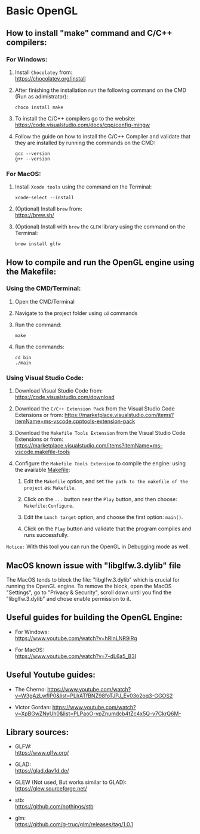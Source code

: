 # Basic OpenGL


## How to install "make" command and C/C++ compilers:


### For Windows:

1. Install `Chocolatey` from: \
   https://chocolatey.org/install

2. After finishing the installation run the following command on the CMD (Run as adimistrator):
   ```
   choco install make
   ```

3. To install the C/C++ compilers go to the website: \
   https://code.visualstudio.com/docs/cpp/config-mingw

4. Follow the guide on how to install the C/C++ Compiler and validate that they are installed by running the commands on the CMD:
   ```
   gcc --version
   g++ --version
   ```


### For MacOS:

1. Install `Xcode tools` using the command on the Terminal:
   ```
   xcode-select --install
   ```

2. (Optional) Install `brew` from: \
   https://brew.sh/

3. (Optional) Install with `brew` the `GLFW` library using the command on the Terminal:
   ```
   brew install glfw
   ```


## How to compile and run the OpenGL engine using the Makefile:


### Using the CMD/Terminal:

1. Open the CMD/Terminal

2. Navigate to the project folder using `cd` commands

3. Run the command:
   ```
   make
   ```

4. Run the commands:
   ```
   cd bin
   ./main
   ```


### Using Visual Studio Code:

1. Download Visual Studio Code from: \
   https://code.visualstudio.com/download

2. Download the `C/C++ Extension Pack` from the Visual Studio Code Extensions or from:
   https://marketplace.visualstudio.com/items?itemName=ms-vscode.cpptools-extension-pack

3. Download the `Makefile Tools Extension` from the Visual Studio Code Extensions or from: \
   https://marketplace.visualstudio.com/items?itemName=ms-vscode.makefile-tools

4. Configure the `Makefile Tools Extension` to compile the engine: using the available [Makefile](Makefile):

   1. Edit the `Makefile` option, and set `The path to the makefile of the project` as: `Makefile`.

   2. Click on the `...` button near the `Play` button, and then choose: `Makefile:Configure`.

   3. Edit the `Lunch target` option, and choose the first option: `main()`.

   4. Click on the `Play` button and validate that the program compiles and runs successfully.

`Notice:` With this tool you can run the OpenGL in Debugging mode as well.


## MacOS known issue with "libglfw.3.dylib" file

The MacOS tends to block the file: "libglfw.3.dylib" which is crucial for running the OpenGL engine. 
To remove the block, open the MacOS "Settings", go to "Privacy & Security", scroll down until you find the "libglfw.3.dylib" and chose enable permission to it.


## Useful guides for building the OpenGL Engine:

- For Windows: \
  https://www.youtube.com/watch?v=hRInLNR9iRg

- For MacOS: \
  https://www.youtube.com/watch?v=7-dL6a5_B3I


## Useful Youtube guides:

- The Cherno: https://www.youtube.com/watch?v=W3gAzLwfIP0&list=PLlrATfBNZ98foTJPJ_Ev03o2oq3-GGOS2

- Victor Gordan: https://www.youtube.com/watch?v=XpBGwZNyUh0&list=PLPaoO-vpZnumdcb4tZc4x5Q-v7CkrQ6M-


## Library sources:

- GLFW: \
  https://www.glfw.org/

- GLAD: \
  https://glad.dav1d.de/

- GLEW (Not used, But works similar to GLAD): \
  https://glew.sourceforge.net/

- stb: \
  https://github.com/nothings/stb

- glm: \
  https://github.com/g-truc/glm/releases/tag/1.0.1
